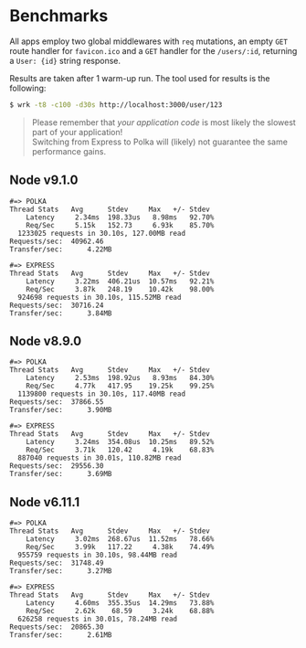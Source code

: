 # Benchmarks

All apps employ two global middlewares with `req` mutations, an empty `GET` route handler for `favicon.ico` and a `GET` handler for the `/users/:id`, returning a `User: {id}` string response.

Results are taken after 1 warm-up run. The tool used for results is the following:

```sh
$ wrk -t8 -c100 -d30s http://localhost:3000/user/123
```

> Please remember that _your application code_ is most likely the slowest part of your application!<br> Switching from Express to Polka will (likely) not guarantee the same performance gains.


## Node v9.1.0

```
#=> POLKA
Thread Stats   Avg      Stdev     Max   +/- Stdev
    Latency     2.34ms  198.33us   8.98ms   92.70%
    Req/Sec     5.15k   152.73     6.93k    85.70%
  1233025 requests in 30.10s, 127.00MB read
Requests/sec:  40962.46
Transfer/sec:      4.22MB

#=> EXPRESS
Thread Stats   Avg      Stdev     Max   +/- Stdev
    Latency     3.22ms  406.21us  10.57ms   92.21%
    Req/Sec     3.87k   248.19    10.42k    98.00%
  924698 requests in 30.10s, 115.52MB read
Requests/sec:  30716.24
Transfer/sec:      3.84MB
```

## Node v8.9.0

```
#=> POLKA
Thread Stats   Avg      Stdev     Max   +/- Stdev
    Latency     2.53ms  198.92us   8.93ms   84.30%
    Req/Sec     4.77k   417.95    19.25k    99.25%
  1139800 requests in 30.10s, 117.40MB read
Requests/sec:  37866.55
Transfer/sec:      3.90MB

#=> EXPRESS
Thread Stats   Avg      Stdev     Max   +/- Stdev
    Latency     3.24ms  354.08us  10.25ms   89.52%
    Req/Sec     3.71k   120.42     4.19k    68.83%
  887040 requests in 30.01s, 110.82MB read
Requests/sec:  29556.30
Transfer/sec:      3.69MB
```


## Node v6.11.1

```
#=> POLKA
Thread Stats   Avg      Stdev     Max   +/- Stdev
    Latency     3.02ms  268.67us  11.52ms   78.66%
    Req/Sec     3.99k   117.22     4.38k    74.49%
  955759 requests in 30.10s, 98.44MB read
Requests/sec:  31748.49
Transfer/sec:      3.27MB

#=> EXPRESS
Thread Stats   Avg      Stdev     Max   +/- Stdev
    Latency     4.60ms  355.35us  14.29ms   73.88%
    Req/Sec     2.62k    68.59     3.24k    68.88%
  626258 requests in 30.01s, 78.24MB read
Requests/sec:  20865.30
Transfer/sec:      2.61MB
```
